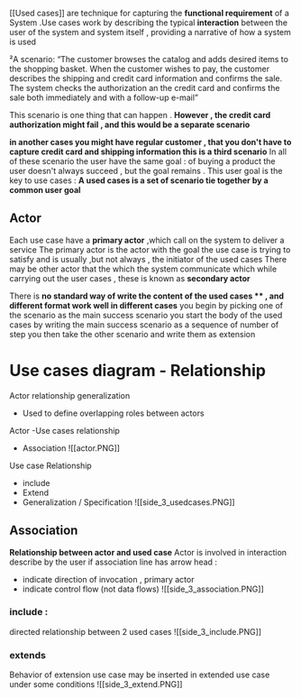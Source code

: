 [[Used cases]] are technique  for capturing the **functional requirement** of a System .Use cases work by describing the typical **interaction** between the user of the system and system itself , providing a  narrative of how a system is used 

²A scenario: “The customer browses the catalog and adds desired items to the shopping basket. When the customer wishes to pay, the customer describes the shipping and credit card information and confirms the sale. The system checks the authorization an the credit card and confirms the sale both immediately and with a follow-up e-mail”



This  scenario is one thing that can happen . **However , the credit card authorization might fail , and this would be a separate scenario** 

**in another cases you might have regular customer , that you don't have to capture credit card and shipping information this is a third scenario** 
In all of these scenario the user have the same goal : of buying a product the user doesn't always succeed  , but the goal remains . This user goal is the key to use cases : **A used cases is a set of scenario tie together by a common user goal** 

## Actor  
Each use case have a **primary actor** ,which call on the system to deliver a service 
The primary actor is the actor with the goal the use case is trying to satisfy and is usually ,but not always , the initiator of the used cases 
There may be other actor that the which the system communicate which while carrying out the user cases , these is known as **secondary actor** 

There is **no standard way of write the content of the used cases ** , and different format work well in different cases** 
you begin  by picking one of the scenario as the main success scenario 
you start the body of the used cases by writing the main success scenario as a sequence of number of step 
you then take the other scenario and write them as extension 



# Use cases diagram - Relationship 
Actor relationship generalization 
- Used to define overlapping roles between actors  

Actor -Use cases relationship 
- Association
![[actor.PNG]]

Use case Relationship 
- include 
- Extend 
- Generalization / Specification 
![[side_3_usedcases.PNG]]

## Association 
**Relationship between actor and used case** 
Actor is involved in interaction describe by the user
if association line has arrow head : 
- indicate direction of invocation , primary actor 
- indicate control flow (not data flows)
![[side_3_association.PNG]]
### include : 
directed relationship between 2 used cases 
![[side_3_include.PNG]]
### extends 
Behavior of extension use case may be inserted in extended use case under some conditions 
![[side_3_extend.PNG]]